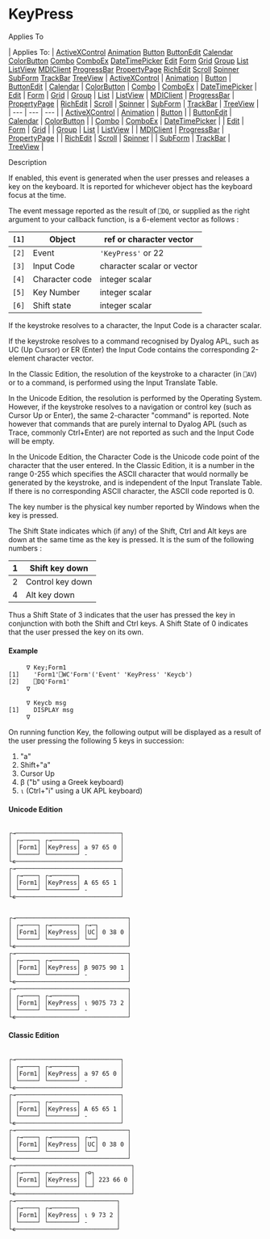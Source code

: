 




<h1 class="heading"><span class="name">KeyPress</span></h1>

Applies To

| Applies To: | [ActiveXControl](../a-z/activexcontrol.md) [Animation](../a-z/animation.md) [Button](../a-z/button.md) [ButtonEdit](../a-z/buttonedit.md) [Calendar](../a-z/calendar.md) [ColorButton](../a-z/colorbutton.md) [Combo](../a-z/combo.md) [ComboEx](../a-z/comboex.md) [DateTimePicker](../a-z/datetimepicker.md) [Edit](../a-z/edit.md) [Form](../a-z/form.md) [Grid](../a-z/grid.md) [Group](../a-z/group.md) [List](../a-z/list.md) [ListView](../a-z/listview.md) [MDIClient](../a-z/mdiclient.md) [ProgressBar](../a-z/progressbar.md) [PropertyPage](../a-z/propertypage.md) [RichEdit](../a-z/richedit.md) [Scroll](../a-z/scroll.md) [Spinner](../a-z/spinner.md) [SubForm](../a-z/subform.md) [TrackBar](../a-z/trackbar.md) [TreeView](../a-z/treeview.md) | [ActiveXControl](../a-z/activexcontrol.md) | [Animation](../a-z/animation.md) | [Button](../a-z/button.md) | [ButtonEdit](../a-z/buttonedit.md) | [Calendar](../a-z/calendar.md) | [ColorButton](../a-z/colorbutton.md) | [Combo](../a-z/combo.md) | [ComboEx](../a-z/comboex.md) | [DateTimePicker](../a-z/datetimepicker.md) | [Edit](../a-z/edit.md) | [Form](../a-z/form.md) | [Grid](../a-z/grid.md) | [Group](../a-z/group.md) | [List](../a-z/list.md) | [ListView](../a-z/listview.md) | [MDIClient](../a-z/mdiclient.md) | [ProgressBar](../a-z/progressbar.md) | [PropertyPage](../a-z/propertypage.md) | [RichEdit](../a-z/richedit.md) | [Scroll](../a-z/scroll.md) | [Spinner](../a-z/spinner.md) | [SubForm](../a-z/subform.md) | [TrackBar](../a-z/trackbar.md) | [TreeView](../a-z/treeview.md) |
| --- | --- | ---  |
| [ActiveXControl](../a-z/activexcontrol.md) | [Animation](../a-z/animation.md) | [Button](../a-z/button.md) |
| [ButtonEdit](../a-z/buttonedit.md) | [Calendar](../a-z/calendar.md) | [ColorButton](../a-z/colorbutton.md) |
| [Combo](../a-z/combo.md) | [ComboEx](../a-z/comboex.md) | [DateTimePicker](../a-z/datetimepicker.md) |
| [Edit](../a-z/edit.md) | [Form](../a-z/form.md) | [Grid](../a-z/grid.md) |
| [Group](../a-z/group.md) | [List](../a-z/list.md) | [ListView](../a-z/listview.md) |
| [MDIClient](../a-z/mdiclient.md) | [ProgressBar](../a-z/progressbar.md) | [PropertyPage](../a-z/propertypage.md) |
| [RichEdit](../a-z/richedit.md) | [Scroll](../a-z/scroll.md) | [Spinner](../a-z/spinner.md) |
| [SubForm](../a-z/subform.md) | [TrackBar](../a-z/trackbar.md) | [TreeView](../a-z/treeview.md) |


Description


If enabled, this event is generated when the user presses and releases a key
on the keyboard. It is reported for whichever object has the keyboard focus at
the time.




The event message reported as the result of `⎕DQ`,
or supplied as the right argument to your callback function, is a 6-element
vector as follows :

| `[1]` | Object | ref or character vector |
| --- | --- | ---  |
| `[2]` | Event | `'KeyPress'` or 22 |
| `[3]` | Input Code | character scalar or vector |
| `[4]` | Character code | integer scalar |
| `[5]` | Key Number | integer scalar |
| `[6]` | Shift state | integer scalar |



If the keystroke resolves to a character, the Input Code is a character
scalar.


If the keystroke resolves to a command recognised by Dyalog APL, such as UC
(Up Cursor) or ER (Enter) the Input Code contains the corresponding 2-element
character vector.


In the Classic Edition, the resolution of the keystroke to a character (in `⎕AV`)
or to a command, is performed using the Input Translate Table.


In the Unicode Edition, the resolution is performed by the Operating System.
However, if the keystroke resolves to a navigation or control key (such as
Cursor Up or Enter), the same 2-character "command" is reported. Note
however that commands that are purely internal to Dyalog APL (such as Trace,
commonly Ctrl+Enter) are not reported as such and the Input Code will be empty.


In the Unicode Edition, the Character Code is the Unicode code point of the
character that the user entered. In the Classic Edition, it is a number in the
range 0-255 which specifies the ASCII character that would normally be generated
by the keystroke, and is independent of the Input Translate Table. If there is
no corresponding ASCII character, the ASCII code reported is 0.


The key number is the physical key number reported by Windows when the key is
pressed.



The Shift State indicates which (if any) of the Shift, Ctrl and Alt keys are
down at the same time as the key is pressed. It is the sum of the following
numbers :

| 1 | Shift key down |
| --- | ---  |
| 2 | Control key down |
| 4 | Alt key down |



Thus a Shift State of 3 indicates that the user has pressed the key in
conjunction with both the Shift and Ctrl keys. A Shift State of 0 indicates that
the user pressed the key on its own.

#### Example
```apl
     ∇ Key;Form1
[1]    'Form1'⎕WC'Form'('Event' 'KeyPress' 'Keycb')
[2]    ⎕DQ'Form1'
     ∇

     ∇ Keycb msg
[1]    DISPLAY msg
     ∇
```



On running function Key, the following output will be displayed as a result
of the user pressing the following 5 keys in succession:

1. "a"
2. Shift+"a"
3. Cursor Up
4. β ("b" using a Greek keyboard)
5. `⍳` (Ctrl+"i" using a UK APL
    keyboard)

#### Unicode Edition
```apl

┌→─────────────────────────────┐
│ ┌→────┐ ┌→───────┐           │
│ │Form1│ │KeyPress│ a 97 65 0 │
│ └─────┘ └────────┘ -         │
└∊─────────────────────────────┘
┌→─────────────────────────────┐
│ ┌→────┐ ┌→───────┐           │
│ │Form1│ │KeyPress│ A 65 65 1 │
│ └─────┘ └────────┘ -         │
└∊─────────────────────────────┘

```
```apl

┌→───────────────────────────────┐
│ ┌→────┐ ┌→───────┐ ┌→─┐        │
│ │Form1│ │KeyPress│ │UC│ 0 38 0 │
│ └─────┘ └────────┘ └──┘        │
└∊───────────────────────────────┘
┌→───────────────────────────────┐
│ ┌→────┐ ┌→───────┐             │
│ │Form1│ │KeyPress│ β 9075 90 1 │
│ └─────┘ └────────┘ -           │
└∊───────────────────────────────┘
┌→───────────────────────────────┐
│ ┌→────┐ ┌→───────┐             │
│ │Form1│ │KeyPress│ ⍳ 9075 73 2 │
│ └─────┘ └────────┘ -           │
└∊───────────────────────────────┘

```

#### Classic Edition
```apl

┌→─────────────────────────────┐
│ ┌→────┐ ┌→───────┐           │
│ │Form1│ │KeyPress│ a 97 65 0 │
│ └─────┘ └────────┘ -         │
└∊─────────────────────────────┘
┌→─────────────────────────────┐
│ ┌→────┐ ┌→───────┐           │
│ │Form1│ │KeyPress│ A 65 65 1 │
│ └─────┘ └────────┘ -         │
└∊─────────────────────────────┘
┌→───────────────────────────────┐
│ ┌→────┐ ┌→───────┐ ┌→─┐        │
│ │Form1│ │KeyPress│ │UC│ 0 38 0 │
│ └─────┘ └────────┘ └──┘        │
└∊───────────────────────────────┘
┌→────────────────────────────────┐
│ ┌→────┐ ┌→───────┐ ┌⊖┐          │
│ │Form1│ │KeyPress│ │ │ 223 66 0 │
│ └─────┘ └────────┘ └─┘          │
└∊────────────────────────────────┘
┌→────────────────────────────┐
│ ┌→────┐ ┌→───────┐          │
│ │Form1│ │KeyPress│ ⍳ 9 73 2 │
│ └─────┘ └────────┘ -        │
└∊────────────────────────────┘

```


